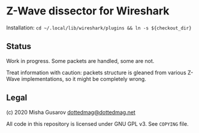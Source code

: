 # Z-Wave dissector for Wireshark

Installation: `cd ~/.local/lib/wireshark/plugins && ln -s ${checkout_dir}`

## Status

Work in progress. Some packets are handled, some are not.

Treat information with caution: packets structure is gleaned from various Z-Wave
implementations, so it might be completely wrong.

## Legal

(c) 2020 Misha Gusarov <dottedmag@dottedmag.net>

All code in this repository is licensed under GNU GPL v3. See `COPYING` file.
